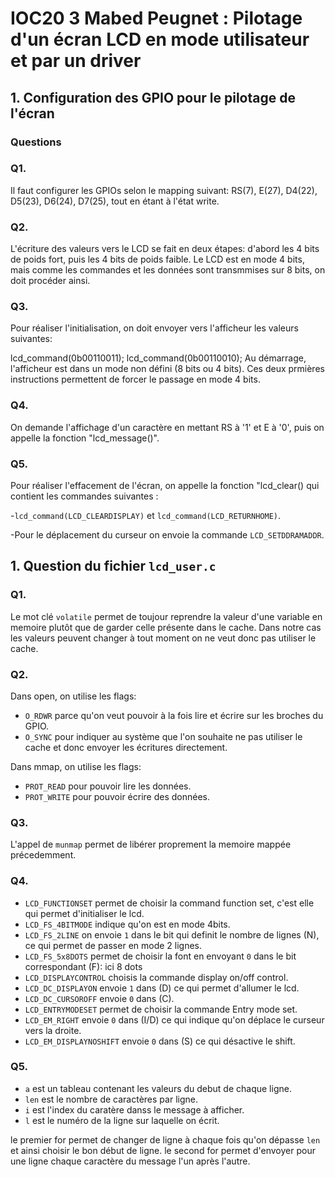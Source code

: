 # IOC20 3 Mabed Peugnet : Pilotage d'un écran LCD en mode utilisateur et par un driver

## 1. Configuration des GPIO pour le pilotage de l'écran 

### Questions

### Q1. 
Il faut configurer les GPIOs selon le mapping suivant: RS(7), E(27), D4(22), D5(23), D6(24), D7(25), tout en étant à l'état write.

### Q2. 
L'écriture des valeurs vers le LCD se fait en deux étapes: d'abord les 4 bits de poids fort, puis les 4 bits de poids faible.
Le LCD est en mode 4 bits, mais comme les commandes et les données sont transmmises sur 8 bits, on doit procéder ainsi.

### Q3.
Pour réaliser l'initialisation, on doit envoyer vers l'afficheur les valeurs  suivantes:

lcd_command(0b00110011);
lcd_command(0b00110010);
Au démarrage, l'afficheur est dans un mode non défini (8 bits ou 4 bits).
Ces deux prmières instructions permettent de forcer le passage en mode 4 bits.

### Q4. 
On demande l'affichage d'un caractère en mettant RS à '1' et E à '0', puis on appelle la fonction "lcd_message()".

### Q5.
Pour réaliser l'effacement de l'écran, on appelle la fonction "lcd_clear() qui contient les commandes suivantes :

-`lcd_command(LCD_CLEARDISPLAY)` et `lcd_command(LCD_RETURNHOME)`.

-Pour le déplacement du curseur on envoie la commande `LCD_SETDDRAMADDR`.


## 1. Question du fichier `lcd_user.c`

### Q1.

Le mot clé `volatile` permet de toujour reprendre la valeur d'une variable en memoire plutôt que de garder celle présente dans le cache. Dans notre cas les valeurs peuvent changer à tout moment on ne veut donc pas utiliser le cache.

### Q2.

Dans open, on utilise les flags:
- `O_RDWR` parce qu'on veut pouvoir à la fois lire et écrire sur les broches du GPIO.
- `O_SYNC` pour indiquer au système que l'on souhaite ne pas utiliser le cache et donc envoyer les écritures directement.

Dans mmap, on utilise les flags:
- `PROT_READ` pour pouvoir lire les données.
- `PROT_WRITE` pour pouvoir écrire des données.

### Q3.

L'appel de `munmap` permet de libérer proprement la memoire mappée précedemment.

### Q4.

- `LCD_FUNCTIONSET` permet de choisir la command function set, c'est elle qui permet d'initialiser le lcd.
- `LCD_FS_4BITMODE` indique qu'on est en mode 4bits.
- `LCD_FS_2LINE` on envoie `1` dans le bit qui definit le nombre de lignes (N), ce qui permet de passer en mode 2 lignes.
- `LCD_FS_5x8DOTS` permet de choisir la font en envoyant `0` dans le bit correspondant (F): ici 8 dots
- `LCD_DISPLAYCONTROL` choisis la commande display on/off control.
- `LCD_DC_DISPLAYON` envoie `1` dans (D) ce qui permet d'allumer le lcd.
- `LCD_DC_CURSOROFF` envoie `0` dans (C).
- `LCD_ENTRYMODESET` permet de choisir la commande Entry mode set.
- `LCD_EM_RIGHT` envoie `0` dans (I/D) ce qui indique qu'on déplace le curseur vers la droite.
- `LCD_EM_DISPLAYNOSHIFT` envoie `0` dans (S) ce qui désactive le shift.

### Q5.

- `a` est un tableau contenant les valeurs du debut de chaque ligne.
- `len` est le nombre de caractères par ligne.
- `i` est l'index du caratère danss le message à afficher.
- `l` est le numéro de la ligne sur laquelle on écrit.

le premier for permet de changer de ligne à chaque fois qu'on dépasse `len` et ainsi choisir le bon début de ligne.
le second for permet  d'envoyer pour une ligne chaque caractère du message l'un après l'autre.


